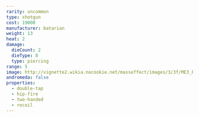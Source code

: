 ```yaml
---
rarity: uncommon
type: shotgun
cost: 19000
manufacturer: batarian
weight: 13
heat: 2
damage:
  dieCount: 2
  dieType: 8
  type: piercing
range: 5
image: http://vignette2.wikia.nocookie.net/masseffect/images/3/3f/ME3_Raider_Shotgun.png/revision/latest?cb=20120317200919
andromeda: false
properties:
  - double-tap
  - hip-fire
  - two-handed
  - recoil
---
```

